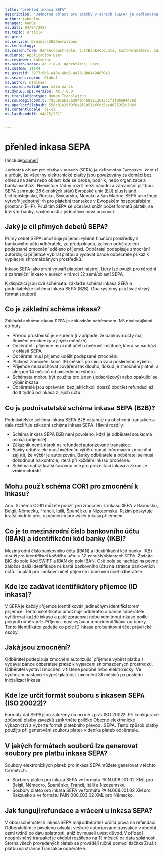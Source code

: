 ```yaml
---
title: "přehled inkasa SEPA"
description: "Jednotná oblast pro platby v eurech (SEPA) je definována Evropskou komisí a určuje, že všechny elektronické platby jsou považovány za domácí bez ohledu na zemi nebo oblast, kde se osoba, podnik, nebo organizace a banka nachází. Neexistuje žádný rozdíl mezi národní a zahraniční platbou. SEPA zahrnuje 28 členských států Evropské unie (EU) plus Island, Lichtenštejnsko, Norsko, Švýcarsko, Monako a San Marino. SEPA umožňuje vytvořit jednotný trh pro platební transakce v Evropském hospodářském prostoru (EHP). Použitím SEPA se očekává snížit počet formátů plateb, se kterými banky, společnosti a jednotlivci musí pracovat."
author: twheeloc
manager: AnnBe
ms.date: 04/04/2017
ms.topic: article
ms.prod: 
ms.service: Dynamics365Operations
ms.technology: 
ms.search.form: BankAccountTable, CustBankAccounts, CustParameters, CustTable
audience: Application User
ms.reviewer: twheeloc
ms.search.scope: AX 7.0.0, Operations, Core
ms.custom: 11144
ms.assetid: 3277c9b6-e46e-40c9-aa76-9b0449467842
ms.search.region: Global
ms.author: mfalkner
ms.search.validFrom: 2016-02-28
ms.dyn365.ops.version: AX 7.0.0
ms.translationtype: Human Translation
ms.sourcegitcommit: fd3392eba3a394bd4b92112093c1f1f9b894426d
ms.openlocfilehash: 556c82a29f0f8e931051af6d25ac4675352c7de9
ms.contentlocale: cs-cz
ms.lasthandoff: 04/25/2017


---
```


# <a name="sepa-direct-debit-overview"></a>přehled inkasa SEPA

[!include[banner](../includes/banner.md)]


Jednotná oblast pro platby v eurech (SEPA) je definována Evropskou komisí a určuje, že všechny elektronické platby jsou považovány za domácí bez ohledu na zemi nebo oblast, kde se osoba, podnik, nebo organizace a banka nachází. Neexistuje žádný rozdíl mezi národní a zahraniční platbou. SEPA zahrnuje 28 členských států Evropské unie (EU) plus Island, Lichtenštejnsko, Norsko, Švýcarsko, Monako a San Marino. SEPA umožňuje vytvořit jednotný trh pro platební transakce v Evropském hospodářském prostoru (EHP). Použitím SEPA se očekává snížit počet formátů plateb, se kterými banky, společnosti a jednotlivci musí pracovat.   

<a name="what-is-the-goal-of-sepa-direct-debits"></a>Jaký je cíl přímých debetů SEPA?
---------------------------------------

Přímý debet SEPA umožňuje příjemci vybírat finanční prostředky z bankovního účtu odběratele, za předpokladu, že bylo odběratelem podepsané zmocnění uděleno příjemci. Odběratel podepisuje zmocnění autorizující příjemce vybírat platbu a vydávat bance odběratele příkaz k vyplacení shromážděných prostředků. 

Inkaso SEPA jako první vytváří platební nástroj, který lze použít pro národní a zahraniční inkaso v eurech v rámci 32 zemí/oblastí SEPA. 

K dispozici jsou dvě schémata: základní schéma inkasa SEPA a podnikatelské schéma inkasa SEPA (B2B). Oba systémy používají stejný formát souborů.

## <a name="what-is-the-core-direct-debit-scheme"></a>Co je základní schéma inkasa?
Základní schéma inkasa SEPA je základním schématem. Má následujícími atributy:
-   Převod prostředků je v eurech (i v případě, že bankovní účty mají finanční prostředky v jiných měnách).
-   Odběratel i příjemce musí mít účet u úvěrové instituce, která se nachází v oblasti SEPA.
-   Odběratel musí příjemci udělit podepsané zmocnění.
-   Platnost zmocnění končí 36 měsíců po inicializaci posledního výběru.
-   Příjemce musí uchovat pověření tak dlouho, dokud je zmocnění platné, a alespoň 14 měsíců od posledního výběru.
-   Schémata mohou být použita pro jeden (jednorázový) nebo opakující se výběr inkasa.
-   Odběratelé jsou oprávněni bez jakýchkoli dotazů obdržet refundaci až do 8 týdnů od inkasa z jejich účtu.

## <a name="what-is-the-sepa-business-to-business-b2b-direct-debit-scheme"></a>Co je podnikatelské schéma inkasa SEPA (B2B)?
Podnikatelské schéma inkasa SEPA B2B vztahuje na obchodní transakce a dále rozšiřuje základní schéma inkasa SEPA. Hlavní rozdíly:
-   Schéma inkasa SEPA B2B není povoleno, když je odběratel soukromá osoba (příjemce).
-   Zákazník nemá nárok na refundaci autorizované transakce.
-   Banky odběratele musí ověřením výběru oproti informacím zmocnění zajistit, že výběr je autorizován. Banky odběratele a odběratel se musí dohodnout na kontrole, která při každém inkasu proběhne.
-   Schéma nabízí kratší časovou ose pro prezentaci inkasa a zkracuje vratné období.

## <a name="can-i-use-the-cor1-scheme-for-direct-debit-mandates"></a>Mohu použít schéma COR1 pro zmocnění k inkasu?
Ano. Schéma COR1 můžete použít pro zmocnění k inkasu SEPA v Rakousku, Belgii, Německu, Francii, Itálii, Španělsku a Nizozemsku. Režim poskytuje kratší období před oznámením pro výběr inkasa příjemcem.

## <a name="what-are-international-bank-account-numbers-iban-and-bank-identifier-codes-bic"></a>Co je to mezinárodní číslo bankovního účtu (IBAN) a identifikační kód banky (IKB)?
Mezinárodní číslo bankovního účtu (IBAN) a identifikační kód banky (IKB) slouží pro identifikaci každého účtu v 32 zemích/oblastech SEPA. Zadejte BIC do pole Kód SWIFT a IBAN do pole IBAN. Obě pole se nachází na pevné záložce další identifikace na kartě bankovního účtu na stránce bankovních účtů. To platí pro bankovní účet příjemce i bankovní účet odběratele.

## <a name="where-do-i-enter-creditor-identifiers-direct-debit-ids"></a>Kde lze zadávat identifikátory příjemce (ID inkasa)?
V SEPA je každý příjemce identifikován jedinečným identifikátorem příjemce. Tento identifikátor umožňuje odběrateli a bance odběratele vyfiltrovat každé inkaso a poté zpracovat nebo odmítnout inkaso podle pokynů odběratele. Příjemci musí vyžádat tento identifikátor od banky. Tento identifikátor zadejte do pole ID inkasa pro bankovní účet právnické osoby.

## <a name="what-are-mandates"></a>Jaká jsou zmocnění?
Odběratel podepisuje zmocnění autorizující příjemce vybírat platbu a vydávat bance odběratele příkaz k vyplacení shromážděných prostředků. Odběratel vystaví zmocnění v tištěné podobě nebo elektronicky. Ve výchozím nastavení vyprší platnost zmocnění 36 měsíců po poslední inicializaci inkasa.

## <a name="where-do-i-specify-the-sepa-direct-debit-file-format-iso-20022"></a>Kde lze určit formát souboru s inkasem SEPA (ISO 20022)?
Formáty dat SEPA jsou založeny na normě zpráv ISO 20022. Při konfigurace způsobů platby závazků zaškrtněte políčko Obecné elektronické výkaznictví a vyberte formát platebního převodu SEPA. Tento způsob platby použijte při generování souboru plateb v deníku plateb odběratele.

## <a name="in-what-file-formats-can-i-generate-sepa-direct-debit-payment-files"></a>V jakých formátech souborů lze generovat soubory pro platbu inkasa SEPA?
Soubory elektronických plateb pro inkasa SEPA můžete generovat v těchto formátech:
-   Soubory plateb pro inkasa SEPA ve formátu PAIN.008.001.02 XML pro Belgii, Německo, Španělsko, Francii, Itálii a Nizozemsko.
-   Soubory plateb pro inkasa SEPA ve formátu PAIN.008.001.02 XM pro Rakousko a ve formátu PAIN.008.003.02 XML pro Německo.

## <a name="how-do-refunds-and-returns-work-with-sepa-direct-debits"></a>Jak fungují refundace a vrácení u inkasa SEPA?
V obou schématech inkasa SEPA mají odběratelé určitá práva na refundaci. Odběratelům je povoleno odvolat veškeré autorizované transakce v období osmi týdnů po datu splatnosti, aniž by museli uvést důvod. V případě neoprávněný transakcí je období rozšířeno na 13 měsíců od data splatnosti. Storna všech provedených plateb se provádějí ručně pomocí tlačítka Zrušit platbu na stránce Transakce odběratele.






